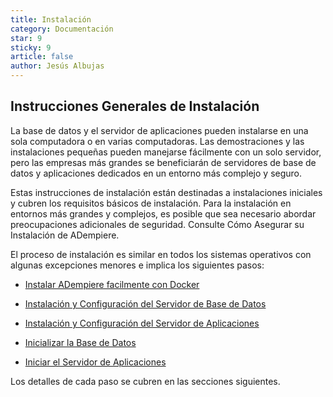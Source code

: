 ```yaml
---
title: Instalación
category: Documentación
star: 9
sticky: 9
article: false
author: Jesús Albujas
---
```


## Instrucciones Generales de Instalación

La base de datos y el servidor de aplicaciones pueden instalarse en una sola computadora o en varias computadoras. Las demostraciones y las instalaciones pequeñas pueden manejarse fácilmente con un solo servidor, pero las empresas más grandes se beneficiarán de servidores de base de datos y aplicaciones dedicados en un entorno más complejo y seguro.

Estas instrucciones de instalación están destinadas a instalaciones iniciales y cubren los requisitos básicos de instalación. Para la instalación en entornos más grandes y complejos, es posible que sea necesario abordar preocupaciones adicionales de seguridad. Consulte Cómo Asegurar su Instalación de ADempiere.

El proceso de instalación es similar en todos los sistemas operativos con algunas excepciones menores e implica los siguientes pasos:

- [Instalar ADempiere facilmente con Docker](../install-adempiere-easily-with-docker.md)

- [Instalación y Configuración del Servidor de Base de Datos](./database-server-installation-and-setup.md)

- [Instalación y Configuración del Servidor de Aplicaciones](./application-server-installation-and-setup.md)

- [Inicializar la Base de Datos](./initialize-the-database.md)

- [Iniciar el Servidor de Aplicaciones](./launch-the-application-server.md)

Los detalles de cada paso se cubren en las secciones siguientes.
